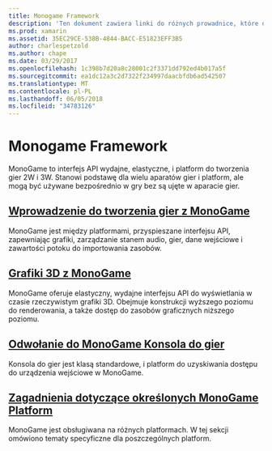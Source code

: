 ```yaml
---
title: Monogame Framework
description: 'Ten dokument zawiera linki do różnych prowadnice, które opisują tworzenie gier z MonoGame: omówienie, dyskusjach na temat grafiki 3D i konsole do gier i przeglądać zagadnienia specyficzne dla platformy.'
ms.prod: xamarin
ms.assetid: 35EC29CE-538B-4844-BACC-E51823EFF3B5
author: charlespetzold
ms.author: chape
ms.date: 03/29/2017
ms.openlocfilehash: 1c398b7d20a8c28001c2f3371dd792ed4b017a5f
ms.sourcegitcommit: ea1dc12a3c2d7322f234997daacbfdb6ad542507
ms.translationtype: MT
ms.contentlocale: pl-PL
ms.lasthandoff: 06/05/2018
ms.locfileid: "34783126"
---
```

# <a name="monogame-framework"></a>Monogame Framework

MonoGame to interfejs API wydajne, elastyczne, i platform do tworzenia gier 2W i 3W. Stanowi podstawę dla wielu aparatów gier i platform, ale mogą być używane bezpośrednio w gry bez są ujęte w aparacie gier.

## <a name="introduction-to-game-development-with-monogamegraphics-gamesmonogameintroductionindexmd"></a>[Wprowadzenie do tworzenia gier z MonoGame](~/graphics-games/monogame/introduction/index.md)

MonoGame jest między platformami, przyspieszane interfejsu API, zapewniając grafiki, zarządzanie stanem audio, gier, dane wejściowe i zawartości potoku do importowania zasobów.

## <a name="3d-graphics-with-monogamegraphics-gamesmonogame3dindexmd"></a>[Grafiki 3D z MonoGame](~/graphics-games/monogame/3d/index.md)

MonoGame oferuje elastyczny, wydajne interfejsu API do wyświetlania w czasie rzeczywistym grafiki 3D. Obejmuje konstrukcji wyższego poziomu do renderowania, a także dostęp do zasobów graficznych niższego poziomu.

## <a name="monogame-gamepad-referencegraphics-gamesmonogameinputmd"></a>[Odwołanie do MonoGame Konsola do gier](~/graphics-games/monogame/input.md)

Konsola do gier jest klasą standardowe, i platform do uzyskiwania dostępu do urządzenia wejściowe w MonoGame.

## <a name="monogame-platform-specific-considerationsgraphics-gamesmonogameplatformsindexmd"></a>[Zagadnienia dotyczące określonych MonoGame Platform](~/graphics-games/monogame/platforms/index.md)

MonoGame jest obsługiwana na różnych platformach. W tej sekcji omówiono tematy specyficzne dla poszczególnych platform.
